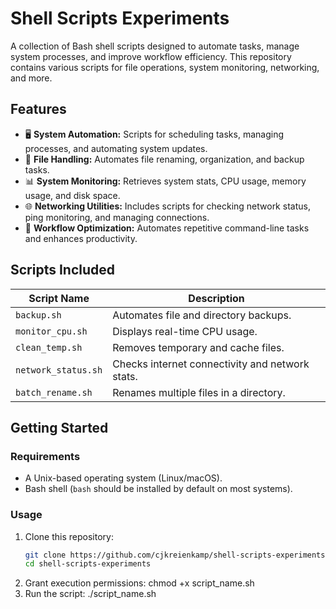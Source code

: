 # Shell Scripts Experiments  

A collection of Bash shell scripts designed to automate tasks, manage system processes, and improve workflow efficiency. This repository contains various scripts for file operations, system monitoring, networking, and more.  

## Features  
- 🖥 **System Automation:** Scripts for scheduling tasks, managing processes, and automating system updates.  
- 📂 **File Handling:** Automates file renaming, organization, and backup tasks.  
- 📊 **System Monitoring:** Retrieves system stats, CPU usage, memory usage, and disk space.  
- 🌐 **Networking Utilities:** Includes scripts for checking network status, ping monitoring, and managing connections.  
- 🔄 **Workflow Optimization:** Automates repetitive command-line tasks and enhances productivity.  

## Scripts Included  
| Script Name            | Description                                      |
|------------------------|--------------------------------------------------|
| `backup.sh`           | Automates file and directory backups.            |
| `monitor_cpu.sh`      | Displays real-time CPU usage.                    |
| `clean_temp.sh`       | Removes temporary and cache files.               |
| `network_status.sh`   | Checks internet connectivity and network stats.  |
| `batch_rename.sh`     | Renames multiple files in a directory.           |

## Getting Started  
### **Requirements**  
- A Unix-based operating system (Linux/macOS).  
- Bash shell (`bash` should be installed by default on most systems).  

### **Usage**  
1. Clone this repository:  
   ```bash
   git clone https://github.com/cjkreienkamp/shell-scripts-experiments.git
   cd shell-scripts-experiments
2. Grant execution permissions:
   chmod +x script_name.sh
3. Run the script:
   ./script_name.sh
